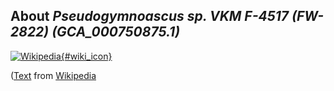 
About *Pseudogymnoascus sp. VKM F-4517 (FW-2822) (GCA\_000750875.1)* 
--------------------------------------------------------------

[![Wikipedia](/img/wikipedia_logo_v2_en.png){#wiki_icon}](http://en.wikipedia.org)


([Text](http://en.wikipedia.org) from [Wikipedia](http://en.wikipedia.org/) 

